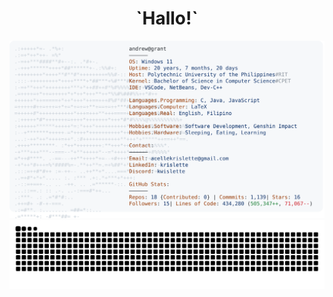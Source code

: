 <div align="center">
  <h1>
    `Hallo!`
  </h1>
  
  <a href="https://github.com/krislette/krislette">
    <picture>
      <source media="(prefers-color-scheme: dark)" srcset="https://raw.githubusercontent.com/krislette/krislette/main/dark_mode.svg">
      <img alt="Krislette's GitHub Profile README" src="https://raw.githubusercontent.com/krislette/krislette/main/light_mode.svg">
    </picture>
  </a>
  
  <div>
    <img src="https://github.com/krislette/krislette/blob/output/github-contribution-grid-snake.svg"/>
  </div>
</div>

